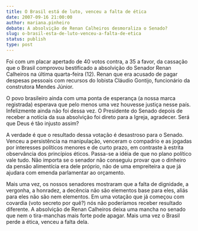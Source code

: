 ```yaml
---
title: O Brasil está de luto, venceu a falta de ética
date: 2007-09-16 21:00:00
author: mariana.pinheiro
debate: A absolvição de Renan Calheiros desmoraliza o Senado?
slug: o-brasil-esta-de-luto-venceu-a-falta-de-etica
status: publish 
type: post
---
```


Foi com um placar apertado de 40 votos contra, a 35 a favor, da cassação que o Brasil comprovou bestificado a absolvição do Senador Renan Calheiros na última quarta-feira (12). Renan que era acusado de pagar despesas pessoais com recursos do lobista Cláudio Gontijo, funcionário da construtora Mendes Júnior.


O povo brasileiro ainda com uma ponta de esperança (a nossa marca registrada) esperava que pelo menos uma vez houvesse justiça nesse país. Infelizmente ainda não foi dessa vez. O Presidente do Senado depois de receber a notícia da sua absolvição foi direto para a Igreja, agradecer. Será que Deus é tão injusto assim?


A verdade é que o resultado dessa votação é desastroso para o Senado.  Venceu a persistência na manipulação, venceram o compadrio e as jogadas por interesses políticos menores e de curto prazo, em contraste à estrita observância dos princípios éticos. Passa-se a idéia de que no plano político vale tudo. Não importa se o senador não conseguiu provar que o dinheiro da pensão alimentícia era dele próprio, não de uma empreiteira a que já ajudara com emenda parlamentar ao orçamento.


Mais uma vez, os nossos senadores mostraram que a falta de dignidade, a vergonha, a honradez, a decência não são elementos base para eles, aliás para eles não são nem elementos. Em uma votação que já começou com covardia (voto secreto por quê?) nós não poderíamos receber resultado diferente. A absolvição de Renan Calheiros deixa uma mancha no senado que nem o tira-manchas mais forte pode apagar. Mais uma vez o Brasil perde a ética, venceu a falta dela. 


